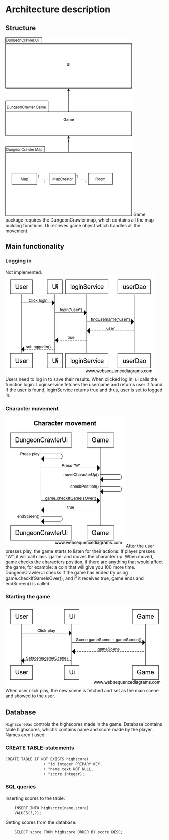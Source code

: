 # Architecture description
## Structure
<img src="https://github.com/uberballo/ot-harjoitustyo/blob/master/documentation/pictures/architecture.png" >
Game package requires the DungeonCrawler.map, which contains all the map building functions. Ui recieves game object which handles all the movement.  

## Main functionality
### Logging in
Not implemented.
<img src="https://github.com/uberballo/ot-harjoitustyo/blob/master/documentation/pictures/userSequenceDiagram.png" >
Users need to log in to save their results. When clicked log in, ui calls the function login. Loginservice fetches the username and returns user if found. If the user is found, loginService returns true and thus, user is set to logged in.

### Character movement
<img src="https://github.com/uberballo/ot-harjoitustyo/blob/master/documentation/pictures/Character%20movement.png">  
After the user presses play, the game starts to listen for their actions. If player presses "W", it will call class `game` and moves the character up. When moved, game checks the characters position, if there are anything that would affect the game, for example: a coin that will give you 100 more time. DungeonCrawlerUi checks if the game has ended by using game.checkIfGameIsOver(), and if it receives true, game ends and endScreen() is called. 

### Starting the game
<img src="https://github.com/uberballo/ot-harjoitustyo/blob/master/documentation/pictures/gameSequenceDiagram.png" >
When user click play, the new scene is fetched and set as the main scene and showed to the user.

## Database  
`HighScoreDao` controls the highscores made in the game. Database contains table highscores, whichs contains name and score made by the player. Names aren't used.  

### CREATE TABLE-statements
    
    CREATE TABLE IF NOT EXISTS highscore(
		 			 + "id integer PRIMARY KEY,
					 + "name text NOT NULL,
					 + "score integer);
           
### SQL queries
Inserting scores to the table: 
        
        INSERT INTO highscore(name,score)
        VALUES(?,?);
        
Getting scores from the database:
        
        SELECT score FROM highscore ORDER BY score DESC;
        
## 
